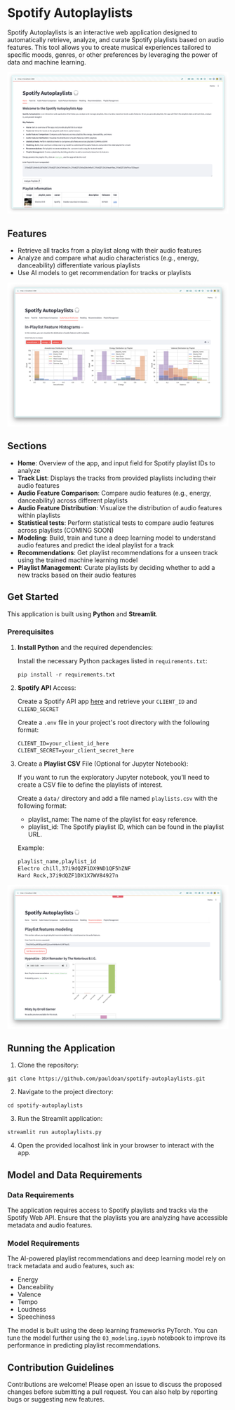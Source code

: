 # Spotify Autoplaylists

Spotify Autoplaylists is an interactive web application designed to automatically retrieve, analyze, and curate Spotify playlists based on audio features. This tool allows you to create musical experiences tailored to specific moods, genres, or other preferences by leveraging the power of data and machine learning.

![home Image](images/home_page.png)

## Features

- Retrieve all tracks from a playlist along with their audio features
- Analyze and compare what audio characteristics (e.g., energy, danceability) differentiate various playlists
- Use AI models to get recommendation for tracks or playlists

![home Image](images/feature_histogram.png)

## Sections

- **Home**: Overview of the app, and input field for Spotify playlist IDs to analyze
- **Track List**: Displays the tracks from provided playlists including their audio features
- **Audio Feature Comparison**: Compare audio features (e.g., energy, danceability) across different playlists
- **Audio Feature Distribution**: Visualize the distribution of audio features within playlists
- **Statistical tests**: Perform statistical tests to compare audio features across playlists (COMING SOON)
- **Modeling**: Build, train and tune a deep learning model to understand audio features and predict the ideal playlist for a track
- **Recommendations**: Get playlist recommendations for a unseen track using the trained machine learning model
- **Playlist Management**: Curate playlists by deciding whether to add a new tracks based on their audio features



## Get Started
This application is built using **Python** and **Streamlit**.

### Prerequisites

1. **Install Python** and the required dependencies:

   Install the necessary Python packages listed in `requirements.txt`:
   ```
   pip install -r requirements.txt
   ```

2. **Spotify API** Access:

    Create a Spotify API app [here](https://developer.spotify.com/documentation/web-api/tutorials/getting-started#create-an-app) and retrieve your `CLIENT_ID` and `CLIEND_SECRET` 
    
    Create a `.env` file in your project's root directory with the following format:
    ```
    CLIENT_ID=your_client_id_here
    CLIENT_SECRET=your_client_secret_here
    ```

3. Create a **Playlist CSV** File (Optional for Jupyter Notebook): 
   
   If you want to run the exploratory Jupyter notebook, you’ll need to create a CSV file to define the playlists of interest. 
   
   Create a `data/` directory and add a file named `playlists.csv` with the following format:

   - playlist_name: The name of the playlist for easy reference.
   - playlist_id: The Spotify playlist ID, which can be found in the playlist URL.

    Example:

    ```
    playlist_name,playlist_id 
    Electro chill,37i9dQZF1DX9ND1QF5hZNF
    Hard Rock,37i9dQZF1DX1X7WV84927n
    ```

![home Image](images/recommendation.png)

## Running the Application

1. Clone the repository:

```
git clone https://github.com/pauldoan/spotify-autoplaylists.git
```

2. Navigate to the project directory:

```
cd spotify-autoplaylists
```

3. Run the Streamlit application:

```
streamlit run autoplaylists.py
```

4. Open the provided localhost link in your browser to interact with the app.

## Model and Data Requirements

### Data Requirements
The application requires access to Spotify playlists and tracks via the Spotify Web API. Ensure that the playlists you are analyzing have accessible metadata and audio features.

### Model Requirements
The AI-powered playlist recommendations and deep learning model rely on track metadata and audio features, such as:

- Energy
- Danceability
- Valence
- Tempo
- Loudness
- Speechiness

The model is built using the deep learning frameworks PyTorch. You can tune the model further using the `03_modeling.ipynb` notebook to improve its performance in predicting playlist recommendations.

## Contribution Guidelines
Contributions are welcome! Please open an issue to discuss the proposed changes before submitting a pull request. You can also help by reporting bugs or suggesting new features.